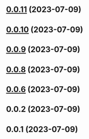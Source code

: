 

## [0.0.11](https://github.com/MissNanLan/virutal-list-demo/compare/0.0.6...0.0.11) (2023-07-09)

## [0.0.10](https://github.com/MissNanLan/virutal-list-demo/compare/0.0.6...0.0.10) (2023-07-09)

## [0.0.9](https://github.com/MissNanLan/virutal-list-demo/compare/0.0.6...0.0.9) (2023-07-09)

## [0.0.8](https://github.com/MissNanLan/virutal-list-demo/compare/0.0.6...0.0.8) (2023-07-09)

## [0.0.6](https://github.com/MissNanLan/virutal-list-demo/compare/0.0.5...0.0.6) (2023-07-09)

## 0.0.2 (2023-07-09)



## 0.0.1 (2023-07-09)